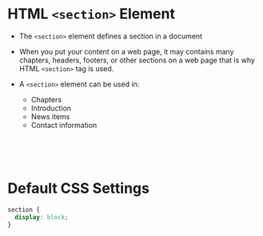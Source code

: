 # HTML `<section>` Element

- The `<section>` element defines a section in a document

* When you put your content on a web page, it may contains many chapters, headers, footers, or other sections on a web page that is why HTML `<section>` tag is used.

* A `<section>` element can be used in:
  - Chapters
  - Introduction
  - News items
  - Contact information

&nbsp;

&nbsp;

# Default CSS Settings

```css
section {
  display: block;
}
```
